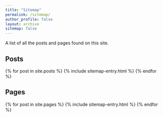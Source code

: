 ```yaml
---
title: "Sitemap"
permalink: /sitemap/
author_profile: false
layout: archive
sitemap: false
---
```


A list of all the posts and pages found on this site.

<h2>Posts</h2>
{% for post in site.posts %}
  {% include sitemap-entry.html %}
{% endfor %}

<h2>Pages</h2>
{% for post in site.pages %}
  {% include sitemap-entry.html %}
{% endfor %}


